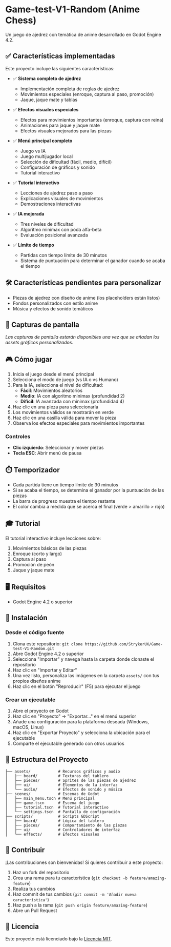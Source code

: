 # Game-test-V1-Random (Anime Chess)

Un juego de ajedrez con temática de anime desarrollado en Godot Engine 4.2.

## ✅ Características implementadas

Este proyecto incluye las siguientes características:

- ✅ **Sistema completo de ajedrez**
  - Implementación completa de reglas de ajedrez
  - Movimientos especiales (enroque, captura al paso, promoción)
  - Jaque, jaque mate y tablas
  
- ✅ **Efectos visuales especiales**
  - Efectos para movimientos importantes (enroque, captura con reina)
  - Animaciones para jaque y jaque mate
  - Efectos visuales mejorados para las piezas

- ✅ **Menú principal completo**
  - Juego vs IA
  - Juego multijugador local
  - Selección de dificultad (fácil, medio, difícil)
  - Configuración de gráficos y sonido
  - Tutorial interactivo

- ✅ **Tutorial interactivo**
  - Lecciones de ajedrez paso a paso
  - Explicaciones visuales de movimientos
  - Demostraciones interactivas

- ✅ **IA mejorada**
  - Tres niveles de dificultad
  - Algoritmo minimax con poda alfa-beta
  - Evaluación posicional avanzada

- ✅ **Límite de tiempo**
  - Partidas con tiempo límite de 30 minutos
  - Sistema de puntuación para determinar el ganador cuando se acaba el tiempo

## 🛠️ Características pendientes para personalizar

- Piezas de ajedrez con diseño de anime (los placeholders están listos)
- Fondos personalizados con estilo anime
- Música y efectos de sonido temáticos

## 📸 Capturas de pantalla

*Las capturas de pantalla estarán disponibles una vez que se añadan los assets gráficos personalizados.*

## 🎮 Cómo jugar

1. Inicia el juego desde el menú principal
2. Selecciona el modo de juego (vs IA o vs Humano)
3. Para la IA, selecciona el nivel de dificultad:
   - **Fácil**: Movimientos aleatorios
   - **Medio**: IA con algoritmo minimax (profundidad 2)
   - **Difícil**: IA avanzada con minimax (profundidad 4)
4. Haz clic en una pieza para seleccionarla
5. Los movimientos válidos se mostrarán en verde
6. Haz clic en una casilla válida para mover la pieza
7. Observa los efectos especiales para movimientos importantes

### Controles
- **Clic izquierdo**: Seleccionar y mover piezas
- **Tecla ESC**: Abrir menú de pausa

## ⏱️ Temporizador
- Cada partida tiene un tiempo límite de 30 minutos
- Si se acaba el tiempo, se determina el ganador por la puntuación de las piezas
- La barra de progreso muestra el tiempo restante
- El color cambia a medida que se acerca el final (verde > amarillo > rojo)

## 🎓 Tutorial
El tutorial interactivo incluye lecciones sobre:
1. Movimientos básicos de las piezas
2. Enroque (corto y largo)
3. Captura al paso
4. Promoción de peón
5. Jaque y jaque mate

## 🖥️ Requisitos

- Godot Engine 4.2 o superior

## 🚀 Instalación

### Desde el código fuente
1. Clona este repositorio: `git clone https://github.com/StrykerUX/Game-test-V1-Random.git`
2. Abre Godot Engine 4.2 o superior
3. Selecciona "Importar" y navega hasta la carpeta donde clonaste el repositorio
4. Haz clic en "Importar y Editar"
5. Una vez listo, personaliza las imágenes en la carpeta `assets/` con tus propios diseños anime
6. Haz clic en el botón "Reproducir" (F5) para ejecutar el juego

### Crear un ejecutable
1. Abre el proyecto en Godot
2. Haz clic en "Proyecto" → "Exportar..." en el menú superior
3. Añade una configuración para la plataforma deseada (Windows, macOS, Linux)
4. Haz clic en "Exportar Proyecto" y selecciona la ubicación para el ejecutable
5. Comparte el ejecutable generado con otros usuarios

## 📁 Estructura del Proyecto

```
├── assets/            # Recursos gráficos y audio
│   ├── board/         # Texturas del tablero
│   ├── pieces/        # Sprites de las piezas de ajedrez
│   ├── ui/            # Elementos de la interfaz
│   └── audio/         # Efectos de sonido y música
├── scenes/            # Escenas de Godot
│   ├── main_menu.tscn # Menú principal
│   ├── game.tscn      # Escena del juego
│   ├── tutorial.tscn  # Tutorial interactivo
│   └── settings.tscn  # Pantalla de configuración
├── scripts/           # Scripts GDScript
│   ├── board/         # Lógica del tablero
│   ├── pieces/        # Comportamiento de las piezas
│   ├── ui/            # Controladores de interfaz
│   └── effects/       # Efectos visuales
```

## 👥 Contribuir

¡Las contribuciones son bienvenidas! Si quieres contribuir a este proyecto:

1. Haz un fork del repositorio
2. Crea una rama para tu característica (`git checkout -b feature/amazing-feature`)
3. Realiza tus cambios
4. Haz commit de tus cambios (`git commit -m 'Añadir nueva característica'`)
5. Haz push a la rama (`git push origin feature/amazing-feature`)
6. Abre un Pull Request

## 📄 Licencia

Este proyecto está licenciado bajo la [Licencia MIT](LICENSE).